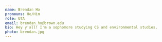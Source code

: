 ```yaml
---
name: Brendan Ho
pronouns: He/Him
role: UTA 
email: brendan_ho@brown.edu
bio: Hey y'all! I'm a sophomore studying CS and environmental studies. I like high places, poetry, and music of all kinds. When I'm not sitting and thinking, I'm just sitting.
photo: brendan.jpg
---
```

